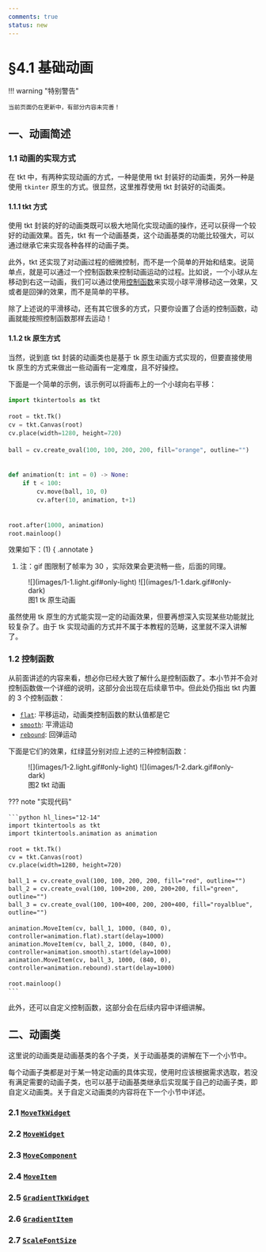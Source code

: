 ```yaml
---
comments: true
status: new
---
```


# §4.1 基础动画

!!! warning "特别警告"

    当前页面仍在更新中，有部分内容未完善！

## 一、动画简述

### 1.1 动画的实现方式

在 tkt 中，有两种实现动画的方式，一种是使用 tkt 封装好的动画类，另外一种是使用 `tkinter` 原生的方式。很显然，这里推荐使用 tkt 封装好的动画类。

#### 1.1.1 tkt 方式

使用 tkt 封装的好的动画类既可以极大地简化实现动画的操作，还可以获得一个较好的动画效果。首先，tkt 有一个动画基类，这个动画基类的功能比较强大，可以通过继承它来实现各种各样的动画子类。

此外，tkt 还实现了对动画过程的细微控制，而不是一个简单的开始和结束。说简单点，就是可以通过一个控制函数来控制动画运动的过程。比如说，一个小球从左移动到右这一动画，我们可以通过使用[控制函数](#12-控制函数)来实现小球平滑移动这一效果，又或者是回弹的效果，而不是简单的平移。

除了上述说的平滑移动，还有其它很多的方式，只要你设置了合适的控制函数，动画就能按照控制函数那样去运动！

#### 1.1.2 tk 原生方式

当然，说到底 tkt 封装的动画类也是基于 tk 原生动画方式实现的，但要直接使用 tk 原生的方式来做出一些动画有一定难度，且不好操控。

下面是一个简单的示例，该示例可以将画布上的一个小球向右平移：

```python hl_lines="10-13 16"
import tkintertools as tkt

root = tkt.Tk()
cv = tkt.Canvas(root)
cv.place(width=1280, height=720)

ball = cv.create_oval(100, 100, 200, 200, fill="orange", outline="")


def animation(t: int = 0) -> None:
    if t < 100:
        cv.move(ball, 10, 0)
        cv.after(10, animation, t+1)


root.after(1000, animation)
root.mainloop()
```

效果如下：(1)
{ .annotate }

1. 注：gif 图限制了帧率为 30 ，实际效果会更流畅一些，后面的同理。

<figure markdown="span">
![](images/1-1.light.gif#only-light)
![](images/1-1.dark.gif#only-dark)
<figcaption>图1 tk 原生动画</figcaption>
</figure>

虽然使用 tk 原生的方式能实现一定的动画效果，但要再想深入实现某些功能就比较复杂了。由于 tk 实现动画的方式并不属于本教程的范畴，这里就不深入讲解了。

### 1.2 控制函数

从前面讲述的内容来看，想必你已经大致了解什么是控制函数了。本小节并不会对控制函数做一个详细的说明，这部分会出现在后续章节中。但此处仍指出 tkt 内置的 3 个控制函数：

* [`flat`](../../documents/animation/controllers.md#flat): 平移运动，动画类控制函数的默认值都是它
* [`smooth`](../../documents/animation/controllers.md#smooth): 平滑运动
* [`rebound`](../../documents/animation/controllers.md#rebound): 回弹运动

下面是它们的效果，红绿蓝分别对应上述的三种控制函数：

<figure markdown="span">
![](images/1-2.light.gif#only-light)
![](images/1-2.dark.gif#only-dark)
<figcaption>图2 tkt 动画</figcaption>
</figure>

??? note "实现代码"

    ```python hl_lines="12-14"
    import tkintertools as tkt
    import tkintertools.animation as animation

    root = tkt.Tk()
    cv = tkt.Canvas(root)
    cv.place(width=1280, height=720)

    ball_1 = cv.create_oval(100, 100, 200, 200, fill="red", outline="")
    ball_2 = cv.create_oval(100, 100+200, 200, 200+200, fill="green", outline="")
    ball_3 = cv.create_oval(100, 100+400, 200, 200+400, fill="royalblue", outline="")

    animation.MoveItem(cv, ball_1, 1000, (840, 0), controller=animation.flat).start(delay=1000)
    animation.MoveItem(cv, ball_2, 1000, (840, 0), controller=animation.smooth).start(delay=1000)
    animation.MoveItem(cv, ball_3, 1000, (840, 0), controller=animation.rebound).start(delay=1000)

    root.mainloop()
    ```

此外，还可以自定义控制函数，这部分会在后续内容中详细讲解。

## 二、动画类

这里说的动画类是动画基类的各个子类，关于动画基类的讲解在下一个小节中。

每个动画子类都是对于某一特定动画的具体实现，使用时应该根据需求选取，若没有满足需要的动画子类，也可以基于动画基类继承后实现属于自己的动画子类，即自定义动画类。关于自定义动画类的内容将在下一个小节中详述。

### 2.1 [`MoveTkWidget`](../../documents/animation/animations.md#movetkwidget)

### 2.2 [`MoveWidget`](../../documents/animation/animations.md#movewidget)

### 2.3 [`MoveComponent`](../../documents/animation/animations.md#movecomponent)

### 2.4 [`MoveItem`](../../documents/animation/animations.md#moveitem)

### 2.5 [`GradientTkWidget`](../../documents/animation/animations.md#gradienttkwidget)

### 2.6 [`GradientItem`](../../documents/animation/animations.md#gradientitem)

### 2.7 [`ScaleFontSize`](../../documents/animation/animations.md#scalefontsize)
